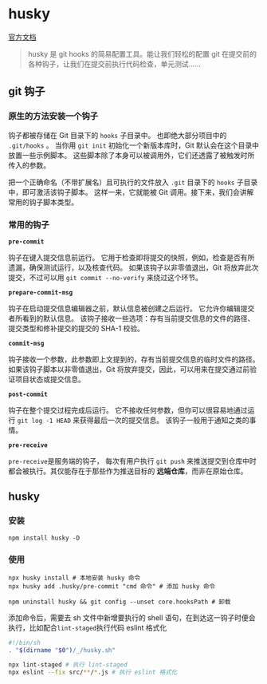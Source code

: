 # husky

[官方文档](https://typicode.github.io/husky/#/?id=install)

> husky 是 git hooks 的简易配置工具。能让我们轻松的配置 git 在提交前的各种钩子，让我们在提交前执行代码检查，单元测试......

## git 钩子

### 原生的方法安装一个钩子

钩子都被存储在 Git 目录下的 `hooks` 子目录中。 也即绝大部分项目中的 `.git/hooks` 。 当你用 `git init` 初始化一个新版本库时，Git 默认会在这个目录中放置一些示例脚本。 这些脚本除了本身可以被调用外，它们还透露了被触发时所传入的参数。

把一个正确命名（不带扩展名）且可执行的文件放入 `.git` 目录下的 `hooks` 子目录中，即可激活该钩子脚本。 这样一来，它就能被 Git 调用。接下来，我们会讲解常用的钩子脚本类型。

### 常用的钩子

**`pre-commit`**

 钩子在键入提交信息前运行。 它用于检查即将提交的快照，例如，检查是否有所遗漏，确保测试运行，以及核查代码。 如果该钩子以非零值退出，Git 将放弃此次提交，不过可以用 `git commit --no-verify` 来绕过这个环节。

**`prepare-commit-msg`** 

钩子在启动提交信息编辑器之前，默认信息被创建之后运行。 它允许你编辑提交者所看到的默认信息。 该钩子接收一些选项：存有当前提交信息的文件的路径、提交类型和修补提交的提交的 SHA-1 校验。 

**`commit-msg`** 

钩子接收一个参数，此参数即上文提到的，存有当前提交信息的临时文件的路径。 如果该钩子脚本以非零值退出，Git 将放弃提交，因此，可以用来在提交通过前验证项目状态或提交信息。

**`post-commit`** 

钩子在整个提交过程完成后运行。 它不接收任何参数，但你可以很容易地通过运行 `git log -1 HEAD` 来获得最后一次的提交信息。 该钩子一般用于通知之类的事情。

**`pre-receive`**

`pre-receive`是服务端的钩子， 每次有用户执行 `git push` 来推送提交到仓库中时都会被执行。其仅能存在于那些作为推送目标的 **远端仓库**，而非在原始仓库。

## husky 

### 安装

`npm install husky -D`

### 使用

```shell
npx husky install # 本地安装 husky 命令
npx husky add .husky/pre-commit "cmd 命令" # 添加 husky 命令

npm uninstall husky && git config --unset core.hooksPath # 卸载
```

添加命令后，需要去 sh 文件中新增要执行的 shell 语句，在到达这一钩子时便会执行，比如配合`lint-staged`执行代码 eslint 格式化

```sh
#!/bin/sh
. "$(dirname "$0")/_/husky.sh"

npx lint-staged # 执行 lint-staged
npx eslint --fix src/**/*.js # 执行 eslint 格式化
```

